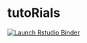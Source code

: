 
<!-- README.md is generated from README.Rmd. Please edit that file -->

# tutoRials

<!-- badges: start -->

[![Launch Rstudio
Binder](http://mybinder.org/badge_logo.svg)](https://mybinder.org/v2/gh/aniruhil/tutoRials/master?urlpath=rstudio)
<!-- badges: end -->
